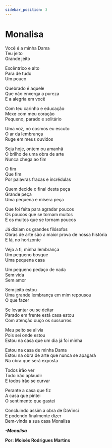 ```yaml
---
sidebar_position: 3
---
```


# Monalisa

<p>
Você é a minha Dama
<br/>
Teu jeito
<br/>
Grande jeito
</p>

<p>
Excêntrico e alto
<br/>
Para de tudo
<br/>
Um pouco
</p>

<p>Quebrado é aquele
<br/>
Que não enxerga a pureza
<br/>
E a alegria em você</p>

<p>
Com teu carinho e educação
<br/>
Mexe com meu coração
<br/>
Pequeno, parado e solitário
</p>

<p>Uma voz, no cosmos eu escuto
<br/>
O ar da lembrança
<br/>
Ruge em meus ouvidos</p>

<p>Seja hoje, ontem ou amanhã
<br/>
O brilho de uma obra de arte
<br/>
Nunca chega ao fim</p>

<p>O fim
<br/>
Que fim
<br/>
Por palavras fracas e incrédulas</p>

<p>Quem decide o final desta peça
<br/>
Grande peça
<br/>
Uma pequena e mísera peça</p>

<p>Que foi feita para agradar poucos
<br/>
Os poucos que se tornam muitos
<br/>
E os muitos que se tornam poucos</p>

<p>Já diziam os grandes filósofos
<br/>
Obras de arte são a maior prova de nossa história
<br/>
E lá, no horizonte</p>

<p>Vejo a ti, minha lembrança
<br/>
Um pequeno bosque
<br/>
Uma pequena casa</p>

<p>Um pequeno pedaço de nada
<br/>
Sem vida
<br/>
Sem amor</p>

<p>Sem jeito estou
<br/>
Uma grande lembrança em mim repousou
<br/>
O que fazer</p>

<p>Se levantar ou se deitar
<br/>
Parado em frente está casa estou
<br/>
Com atenção ouço os sussurros</p>

<p>Meu peito se alivia
<br/>
Pois sei onde estou
<br/>
Estou na casa que um dia já foi minha</p>

<p>Estou na casa de minha Dama
<br/>
Estou na obra de arte que nunca se apagará
<br/>
Na obra que será exposta
</p>

<p>Todos irão ver
<br/>
Todo irão aplaudir
<br/>
E todos irão se curvar</p>

<p>Perante a casa que fiz
<br/>
A casa que pintei
<br/>
O sentimento que gastei</p>

<p>Concluindo assim a obra de DaVinci
<br/>
E podendo finalmente dizer
<br/>
Bem-vinda a sua casa Monalisa</p>

**_-Monalisa_**

**Por: Moisés Rodrigues Martins**